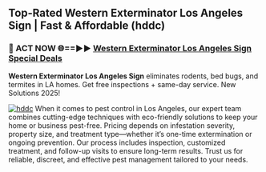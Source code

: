 ## Top-Rated Western Exterminator Los Angeles Sign | Fast & Affordable (hddc)

<h3>🐜 ACT NOW 🌐==►► <a href="https://tinyurl.com/yc7vsfwc" rel="nofollow">Western Exterminator Los Angeles Sign Special Deals</a></h3>

**Western Exterminator Los Angeles Sign** eliminates rodents, bed bugs, and termites in LA homes. Get free inspections + same-day service. New Solutions 2025!

[![hddc](https://i.imgur.com/1VzRXn8.jpeg)](https://tinyurl.com/yc7vsfwc)
When it comes to pest control in Los Angeles, our expert team combines cutting-edge techniques with eco-friendly solutions to keep your home or business pest-free. Pricing depends on infestation severity, property size, and treatment type—whether it’s one-time extermination or ongoing prevention. Our process includes inspection, customized treatment, and follow-up visits to ensure long-term results. Trust us for reliable, discreet, and effective pest management tailored to your needs.